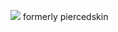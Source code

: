 ![](https://komarev.com/ghpvc/?username=piercedskin&color=000000&label=witnesses&base=1000) 
formerly piercedskin


